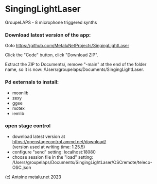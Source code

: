 # SingingLightLaser

GroupeLAPS - 8 microphone triggered synths

### Download latest version of the app:

Goto https://github.com/MetaluNetProjects/SingingLightLaser

Click the "Code" button, click "Download ZIP".

Extract the ZIP to Documents/, remove "-main" at the end of the folder name, so it is now: /Users/groupelaps/Documents/SingingLightLaser.

### Pd externals to install:

- moonlib
- zexy
- ggee
- motex
- iemlib

### open stage control

- download latest version at https://openstagecontrol.ammd.net/download/  
(version used at writing time: 1.25.5)
- configure "send" setting: localhost:18080
- choose session file in the "load" setting:  
/Users/groupelaps/Documents/SingingLightLaser/OSCremote/teleco-OSC.json



(c) Antoine metalu.net 2023 